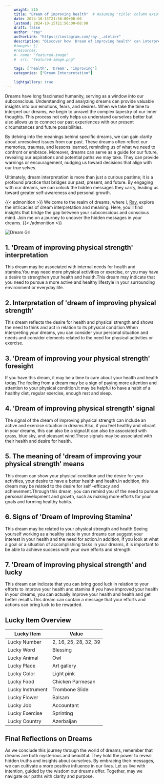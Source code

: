 ```yaml
---
    weight: 515
    title: "Dream of improving health"  # Assuming 'title' column exists
    date: 2024-10-15T21:56:00+08:00
    lastmod: 2024-10-15T21:56:00+08:00
    draft: false
    author: "ray"
    authorLink: "https://instagram.com/ray._.atelier"
    description: "Discover how 'Dream of improving health' can interpret your future and uncover its significant meanings in your life."
    #images: []
    #resources:
    #- name: "featured-image"
    #  src: "featured-image.png"
    
    tags: ['health', 'Dream', 'improving']
    categories: ["Dream Interpretation"]
    
    lightgallery: true
---
```

    
Dreams have long fascinated humanity, serving as a window into our subconscious. Understanding and analyzing dreams can provide valuable insights into our emotions, fears, and desires. When we take the time to interpret our dreams, we begin to unravel the complex tapestry of our inner thoughts. This process not only helps us understand ourselves better but also allows us to connect our past experiences with our present circumstances and future possibilities.

By delving into the meanings behind specific dreams, we can gain clarity about unresolved issues from our past. These dreams often reflect our memories, traumas, and lessons learned, reminding us of what we need to confront or embrace. Moreover, dreams can serve as a guide for our future, revealing our aspirations and potential paths we may take. They can provide warnings or encouragement, nudging us toward decisions that align with our true selves.

Ultimately, dream interpretation is more than just a curious pastime; it is a profound practice that bridges our past, present, and future. By engaging with our dreams, we can unlock the hidden messages they carry, leading us toward greater self-awareness and personal growth.

{{< admonition >}}
Welcome to the realm of dreams, where I, [Ray](https://instagram.com/ray._.atelier), explore the intricacies of dream interpretation and meaning. Here, you’ll find insights that bridge the gap between your subconscious and conscious mind. Join me on a journey to uncover the hidden messages in your dreams.
{{< /admonition >}}

![Dream Grl](https://cdn.pixabay.com/photo/2017/11/02/03/35/gothic-2910057_1280.jpg "Dream Grl")

## 1. 'Dream of improving physical strength' interpretation
This dream may be associated with internal needs for health and stamina.You may need more physical activities or exercise, or you may have a desire to strengthen your health and health.This dream may indicate that you need to pursue a more active and healthy lifestyle in your surrounding environment or everyday life.

## 2. Interpretation of 'dream of improving physical strength'
This dream reflects the desire for health and physical strength and shows the need to think and act in relation to its physical condition.When interpreting your dreams, you can consider your personal situation and needs and consider elements related to the need for physical activities or exercise.

## 3. 'Dream of improving your physical strength' foresight
If you have this dream, it may be a time to care about your health and health today.The feeling from a dream may be a sign of paying more attention and attention to your physical condition.It may be helpful to have a habit of a healthy diet, regular exercise, enough rest and sleep.

## 4. 'Dream of improving physical strength' signal
The signal of the dream of improving physical strength can include an active and exercise situation in dreams.Also, if you feel healthy and vibrant in your dreams, this can also be a signal.It can also be associated with grass, blue sky, and pleasant wind.These signals may be associated with their health and desire for health.

## 5. The meaning of 'dream of improving your physical strength' means
This dream can show your physical condition and the desire for your activities, your desire to have a better health and health.In addition, this dream may be related to the desire for self -efficacy and achievement.Through this dream, you can remind you of the need to pursue personal development and growth, such as making more efforts for your goals and forming healthy habits.

## 6. Signs of 'Dream of Improving Stamina'
This dream may be related to your physical strength and health.Seeing yourself working as a healthy state in your dreams can suggest your interest in your health and the need for action.In addition, if you look at what a goal or a situation of accomplishing tasks in your dreams, it is important to be able to achieve success with your own efforts and strength.

## 7. 'Dream of improving physical strength' and lucky
This dream can indicate that you can bring good luck in relation to your efforts to improve your health and stamina.If you have improved your health in your dreams, you can actually improve your health and health and get better results.This dream can contain a message that your efforts and actions can bring luck to be rewarded.

## Lucky Item Overview
| Lucky Item          | Value              |
|---------------|--------------------|
| Lucky Number        | 2, 16, 25, 28, 32, 39  |
| Lucky Word          | Blessing |
| Lucky Animal        | Owl |
| Lucky Place         | Art gallery     |
| Lucky Color         | Light pink     |
| Lucky Food          | Chicken Parmesan      |
| Lucky Instrument    | Trombone Slide |
| Lucky Flower        | Balsam    |
| Lucky Job           | Accountant       |
| Lucky Exercise      | Sprinting  |
| Lucky Country       | Azerbaijan    |


##  Final Reflections on Dreams

As we conclude this journey through the world of dreams, remember that dreams are both mysterious and beautiful. They hold the power to reveal hidden truths and insights about ourselves. By embracing their messages, we can cultivate a more positive influence in our lives. Let us live with intention, guided by the wisdom our dreams offer. Together, may we navigate our paths with clarity and purpose.
